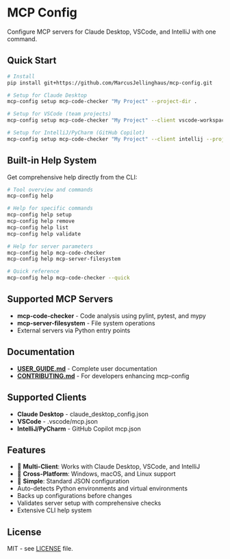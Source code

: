 # MCP Config

Configure MCP servers for Claude Desktop, VSCode, and IntelliJ with one command.

## Quick Start

```bash
# Install
pip install git+https://github.com/MarcusJellinghaus/mcp-config.git

# Setup for Claude Desktop
mcp-config setup mcp-code-checker "My Project" --project-dir .

# Setup for VSCode (team projects)
mcp-config setup mcp-code-checker "My Project" --client vscode-workspace --project-dir .

# Setup for IntelliJ/PyCharm (GitHub Copilot)
mcp-config setup mcp-code-checker "My Project" --client intellij --project-dir .
```

## Built-in Help System

Get comprehensive help directly from the CLI:

```bash
# Tool overview and commands
mcp-config help

# Help for specific commands
mcp-config help setup
mcp-config help remove
mcp-config help list
mcp-config help validate

# Help for server parameters
mcp-config help mcp-code-checker
mcp-config help mcp-server-filesystem

# Quick reference
mcp-config help mcp-code-checker --quick
```

## Supported MCP Servers

- **mcp-code-checker** - Code analysis using pylint, pytest, and mypy
- **mcp-server-filesystem** - File system operations
- External servers via Python entry points

## Documentation

- **[USER_GUIDE.md](USER_GUIDE.md)** - Complete user documentation
- **[CONTRIBUTING.md](CONTRIBUTING.md)** - For developers enhancing mcp-config

## Supported Clients

- **Claude Desktop** - claude_desktop_config.json
- **VSCode** - .vscode/mcp.json  
- **IntelliJ/PyCharm** - GitHub Copilot mcp.json

## Features

- 🔧 **Multi-Client**: Works with Claude Desktop, VSCode, and IntelliJ
- 🚀 **Cross-Platform**: Windows, macOS, and Linux support
- 📝 **Simple**: Standard JSON configuration
- Auto-detects Python environments and virtual environments
- Backs up configurations before changes
- Validates server setup with comprehensive checks
- Extensive CLI help system

## License

MIT - see [LICENSE](LICENSE) file.
